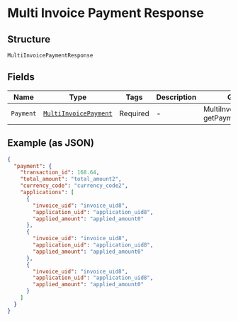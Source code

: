 
# Multi Invoice Payment Response

## Structure

`MultiInvoicePaymentResponse`

## Fields

| Name | Type | Tags | Description | Getter | Setter |
|  --- | --- | --- | --- | --- | --- |
| `Payment` | [`MultiInvoicePayment`](../../doc/models/multi-invoice-payment.md) | Required | - | MultiInvoicePayment getPayment() | setPayment(MultiInvoicePayment payment) |

## Example (as JSON)

```json
{
  "payment": {
    "transaction_id": 168.64,
    "total_amount": "total_amount2",
    "currency_code": "currency_code2",
    "applications": [
      {
        "invoice_uid": "invoice_uid8",
        "application_uid": "application_uid8",
        "applied_amount": "applied_amount0"
      },
      {
        "invoice_uid": "invoice_uid8",
        "application_uid": "application_uid8",
        "applied_amount": "applied_amount0"
      },
      {
        "invoice_uid": "invoice_uid8",
        "application_uid": "application_uid8",
        "applied_amount": "applied_amount0"
      }
    ]
  }
}
```

